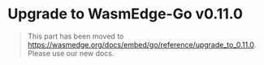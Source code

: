 # Upgrade to WasmEdge-Go v0.11.0

> This part has been moved to  <https://wasmedge.org/docs/embed/go/reference/upgrade_to_0.11.0>. Please use our new docs.
